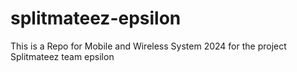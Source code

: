 # splitmateez-epsilon
This is a Repo for Mobile and Wireless System 2024 for the project Splitmateez team epsilon 
